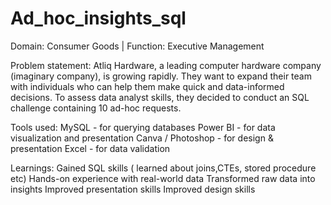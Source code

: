 # Ad_hoc_insights_sql
Domain:  Consumer Goods | 
Function: Executive Management

Problem statement:
Atliq Hardware, a leading computer hardware company (imaginary company), is growing rapidly. They want to expand their team with individuals who can help them make quick and data-informed decisions. To assess data analyst skills, they decided to conduct an SQL challenge containing 10 ad-hoc requests.

Tools used:
MySQL - for querying databases
Power BI - for data visualization and presentation
Canva / Photoshop - for design & presentation
Excel - for data validation

Learnings:
Gained SQL skills ( learned about joins,CTEs, stored procedure etc)
Hands-on experience with real-world data
Transformed raw data into insights
Improved presentation skills
Improved design skills
